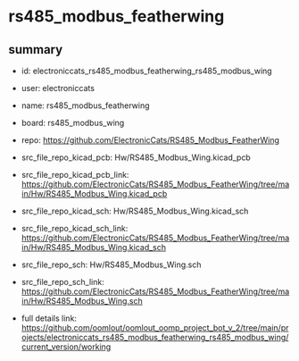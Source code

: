 # rs485_modbus_featherwing
 
## summary 
* id: electroniccats_rs485_modbus_featherwing_rs485_modbus_wing
* user: electroniccats
* name: rs485_modbus_featherwing
* board: rs485_modbus_wing
* repo: https://github.com/ElectronicCats/RS485_Modbus_FeatherWing
* src_file_repo_kicad_pcb: Hw/RS485_Modbus_Wing.kicad_pcb
* src_file_repo_kicad_pcb_link: https://github.com/ElectronicCats/RS485_Modbus_FeatherWing/tree/main/Hw/RS485_Modbus_Wing.kicad_pcb
* src_file_repo_kicad_sch: Hw/RS485_Modbus_Wing.kicad_sch
* src_file_repo_kicad_sch_link: https://github.com/ElectronicCats/RS485_Modbus_FeatherWing/tree/main/Hw/RS485_Modbus_Wing.kicad_sch

* src_file_repo_sch: Hw/RS485_Modbus_Wing.sch
* src_file_repo_sch_link: https://github.com/ElectronicCats/RS485_Modbus_FeatherWing/tree/main/Hw/RS485_Modbus_Wing.sch
* full details link: https://github.com/oomlout/oomlout_oomp_project_bot_v_2/tree/main/projects/electroniccats_rs485_modbus_featherwing_rs485_modbus_wing/current_version/working  






